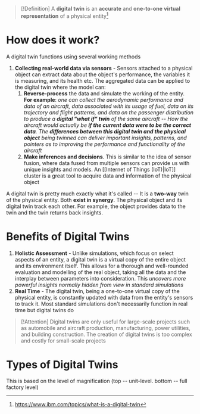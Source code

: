 >[!Definition]
>A **digital twin** is an **accurate** and **one-to-one** **virtual representation** of a physical entity[^1]
# How does it work?
A digital twin functions using several working methods
1. **Collecting real-world data via sensors** - Sensors attached to a physical object can extract data about the object's performance, the variables it is measuring, and its health etc. The aggregated data can be applied to the digital twin where the model can: 
	1. **Reverse-process** the data and simulate the working of the entity. **For example**: *one can collect the aerodynamic performance and data of an aircraft, data associated with its usage of fuel, data on its trajectory and flight patterns, and data on the passenger distribution to produce a **digital "what if" twin** of the same aircraft -- How the aircraft would actually be **if the current data were to be the correct data**. The **differences between this digital twin and the physical object** being twinned can deliver important insights, patterns, and pointers as to improving the performance and functionality of the aircraft*
	2. **Make inferences and decisions**. This is similar to the idea of sensor fusion, where data fused from multiple sensors can provide us with unique insights and models. 
	An [[Internet of Things (IoT)|IoT]] cluster is a great tool to acquire data and information of the physical object

A digital twin is pretty much exactly what it's called -- It is a **two-way** twin of the physical entity. Both **exist in synergy**. The physical object and its digital twin track each other. For example, the object provides data to the twin and the twin returns back insights. 

# Benefits of Digital Twins
1. **Holistic Assessment** - Unlike simulations, which focus on select aspects of an entity, a digital twin is a virtual copy of the entire object and its environment itself. This allows for a thorough and well-rounded evaluation and modelling of the real object, taking all the data and the interplay between parameters into consideration. This *uncovers more powerful insights normally hidden from view in standard simulations*
2. **Real Time** - The digital twin, being a one-to-one virtual copy of the physical entity, is constantly updated with data from the entity's sensors to track it. Most standard simulations don't necessarily function in real time but digital twins do

>[!Attention]
>Digital twins are only useful for large-scale projects such as automobile and aircraft production, manufacturing, power utilities, and building construction. The creation of digital twins is too complex and costly for small-scale projects


# Types of Digital Twins
This is based on the level of magnification (top -- unit-level. bottom -- full factory level)

[^1]: https://www.ibm.com/topics/what-is-a-digital-twin
